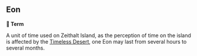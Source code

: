 ## Eon

**📑 Term**

A unit of time used on Zeithalt Island, as the perception of time on the island is affected by the [Timeless Desert](<https://zeithalt.github.io/r/timeless_desert.html>), one Eon may last from several hours to several months.

